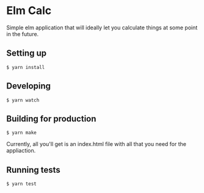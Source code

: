 # Elm Calc

Simple elm application that will ideally let you calculate things at some point in the future.

## Setting up

    $ yarn install

## Developing

    $ yarn watch


## Building for production

    $ yarn make

Currently, all you'll get is an index.html file with all that you need for the appliaction.

## Running tests

    $ yarn test
